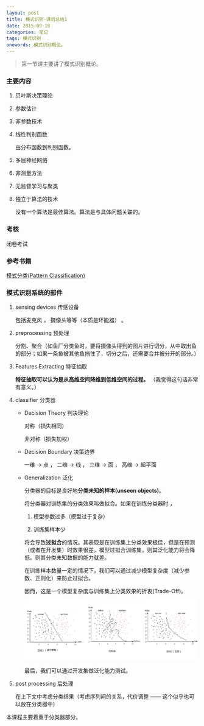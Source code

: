 ```yaml
---
layout: post
title: 模式识别-课后总结1
date: 2015-09-18
categories: 笔记
tags: 模式识别
onewords: 模式识别概论。
---
```

> 第一节课主要讲了模式识别概论。


### 主要内容

1. 贝叶斯决策理论

2. 参数估计

3. 非参数技术

4. 线性判别函数
    
    由分布函数到判别函数。

5. 多层神经网络

6. 非测量方法 

7. 无监督学习与聚类

8. 独立于算法的技术
    
    没有一个算法是最佳算法。算法是与具体问题关联的。

### 考核
    
闭卷考试

### 参考书籍

[模式分类(Pattern Classification)](https://onedrive.live.com/redir?resid=2B3C27B4725600B5!46775&authkey=!AInxfmKtQ6Io6ZA&ithint=file%2cpdf) 

### 模式识别系统的部件

1. sensing devices 传感设备

    包括麦克风 ， 摄像头等等（本质是环能器） 。 

2. preprocessing 预处理
    
    分割、聚合（如鱼厂分类鱼时，要将摄像头得到的图片进行切分，从中取出鱼的部分；如果一条鱼被其他鱼挡住了，切分之后，还需要合并被分开的部分。）

3. Features Extracting 特征抽取

    **特征抽取可以认为是从高维空间降维到低维空间的过程。** （我觉得这句话非常有意义。）

4. classifier 分类器

    - Decision Theory 判决理论

        对称（损失相同）

        非对称（损失加权）

    - Decision Boundary 决策边界

        一维 -> 点 ， 二维 -> 线 ， 三维 -> 面 ， 高维 -> 超平面

    - Generalization 泛化

        分类器的目标是良好地**分类未知的样本(unseen objects)**。

        将分类器对训练集的分类效果叫做拟合。如果在训练分类器时 ，

        1. 模型参数过多（模型过于复杂）

        2. 训练集样本少

        将会导致**过拟合**的情况。其表现是在训练集上分类效果极佳，但是在预测（或者在开发集）时效果很差。模型过拟合训练集，则其泛化能力将会降低。则其分类未知数据的能力就差。

        在训练样本数量一定的情况下，我们可以通过减少模型复杂度（减少参数、正则化）来防止过拟合。

        因而，这是一个模型复杂度与训练集上分类效果的折衷(Trade-Off)。

        ![过拟合与泛化](/assets/img/class/pattern_recognition/pattern_recognition_1_1.jpg)


        最后，我们可以通过开发集做泛化能力测试。

5. post processing 后处理

    在上下文中考虑分类结果（考虑序列间的关系，代价调整 —— 这个似乎也可以放在分类器中）

本课程主要着重于分类器部分。

